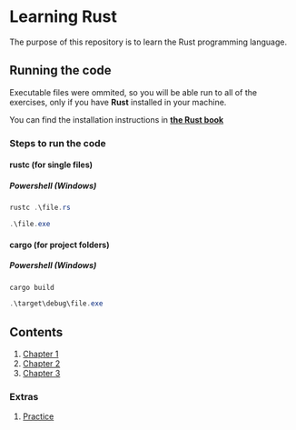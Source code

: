 # Learning Rust

The purpose of this repository is to learn the Rust programming language.

## Running the code

Executable files were ommited, so you will be able run to all of the exercises, only if you have **Rust** installed in your machine.

You can find the installation instructions in **[the Rust book](https://doc.rust-lang.org/stable/book/ch01-01-installation.html)**

### Steps to run the code

#### rustc (for single files)

##### Powershell (Windows)

```powershell
rustc .\file.rs

.\file.exe
```

#### cargo (for project folders)

##### Powershell (Windows)

```powershell
cargo build

.\target\debug\file.exe
```

## Contents

1. [Chapter 1](/chapter_1/)
2. [Chapter 2](/chapter_2/)
3. [Chapter 3](/chapter_3/)

### Extras

1. [Practice](/practice/)
